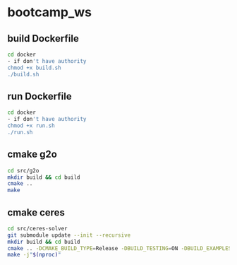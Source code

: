 # bootcamp_ws

## build Dockerfile
```bash
cd docker
- if don't have authority
chmod +x build.sh
./build.sh
```

## run Dockerfile
```bash
cd docker
- if don't have authority
chmod +x run.sh
./run.sh
```

## cmake g2o
```bash
cd src/g2o
mkdir build && cd build
cmake ..
make
```

## cmake ceres
```bash
cd src/ceres-solver
git submodule update --init --recursive
mkdir build && cd build
cmake .. -DCMAKE_BUILD_TYPE=Release -DBUILD_TESTING=ON -DBUILD_EXAMPLES=ON
make -j"$(nproc)"
```
